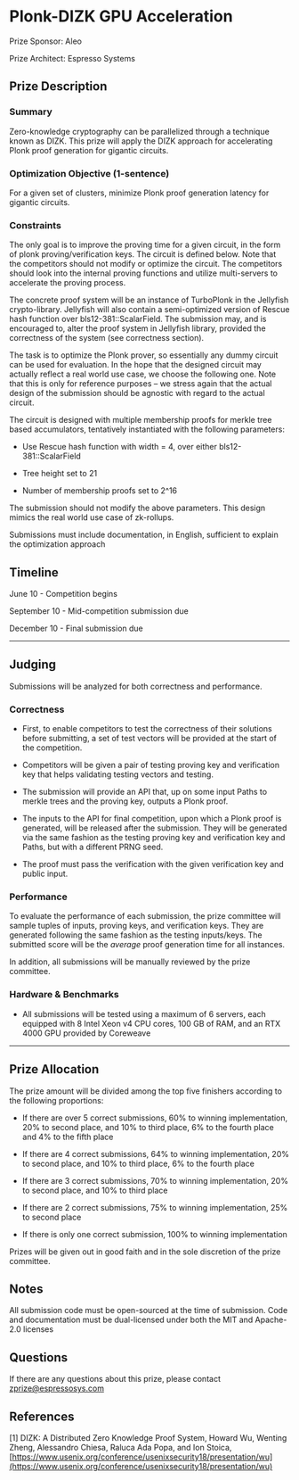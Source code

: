 # Plonk-DIZK GPU Acceleration

  

Prize Sponsor: Aleo

Prize Architect: Espresso Systems

## Prize Description

### Summary

Zero-knowledge cryptography can be parallelized through a technique known as DIZK. This prize will apply the DIZK approach for accelerating Plonk proof generation for gigantic circuits.

### Optimization Objective (1-sentence)

  

For a given set of clusters, minimize Plonk proof generation latency for gigantic circuits.

### Constraints

The only goal is to improve the proving time for a given circuit, in the form of plonk proving/verification keys. The circuit is defined below. Note that the competitors should not modify or optimize the circuit. The competitors should look into the internal proving functions and utilize multi-servers to accelerate the proving process.

  

The concrete proof system will be an instance of TurboPlonk in the Jellyfish crypto-library. Jellyfish will also contain a semi-optimized version of Rescue hash function over bls12-381::ScalarField. The submission may, and is encouraged to, alter the proof system in Jellyfish library, provided the correctness of the system (see correctness section).

  

The task is to optimize the Plonk prover, so essentially any dummy circuit can be used for evaluation. In the hope that the designed circuit may actually reflect a real world use case, we choose the following one. Note that this is only for reference purposes – we stress again that the actual design of the submission should be agnostic with regard to the actual circuit.

  

The circuit is designed with multiple membership proofs for merkle tree based accumulators, tentatively instantiated with the following parameters:

-   Use Rescue hash function with width = 4, over either bls12-381::ScalarField
    

-   Tree height set to 21
    
-   Number of membership proofs set to 2^16
    

  

The submission should not modify the above parameters. This design mimics the real world use case of zk-rollups.

  

Submissions must include documentation, in English, sufficient to explain the optimization approach

## Timeline

  

June 10 - Competition begins

September 10 - Mid-competition submission due

December 10 - Final submission due

---

## Judging

  

Submissions will be analyzed for both correctness and performance.

### Correctness

  

-   First, to enable competitors to test the correctness of their solutions before submitting, a set of test vectors will be provided at the start of the competition.
    
-   Competitors will be given a pair of testing proving key and verification key that helps validating testing vectors and testing.
    
-   The submission will provide an API that, up on some input Paths to merkle trees and the proving key, outputs a Plonk proof.
    
-   The inputs to the API for final competition, upon which a Plonk proof is generated, will be released after the submission. They will be generated via the same fashion as the testing proving key and verification key and Paths, but with a different PRNG seed.
    
-   The proof must pass the verification with the given verification key and public input.
    

### Performance

To evaluate the performance of each submission, the prize committee will sample tuples of inputs, proving keys, and verification keys. They are generated following the same fashion as the testing inputs/keys. The submitted score will be the *average* proof generation time for all instances.

  

In addition, all submissions will be manually reviewed by the prize committee.

### Hardware & Benchmarks

  

-   All submissions will be tested using a maximum of 6 servers, each equipped with 8 Intel Xeon v4 CPU cores, 100 GB of RAM, and an RTX 4000 GPU provided by Coreweave
    

  

---

## Prize Allocation

  

The prize amount will be divided among the top five finishers according to the following proportions:

  

-   If there are over 5 correct submissions, 60% to winning implementation, 20% to second place, and 10% to third place, 6% to the fourth place and 4% to the fifth place
    
-   If there are 4 correct submissions, 64% to winning implementation, 20% to second place, and 10% to third place, 6% to the fourth place
    
-   If there are 3 correct submissions, 70% to winning implementation, 20% to second place, and 10% to third place
    
-   If there are 2 correct submissions, 75% to winning implementation, 25% to second place
    
-   If there is only one correct submission, 100% to winning implementation
    

  

Prizes will be given out in good faith and in the sole discretion of the prize committee.

## Notes

  

All submission code must be open-sourced at the time of submission. Code and documentation must be dual-licensed under both the MIT and Apache-2.0 licenses

## Questions

  

If there are any questions about this prize, please contact zprize@espressosys.com

  

## References

  

[1] DIZK: A Distributed Zero Knowledge Proof System, Howard Wu, Wenting Zheng, Alessandro Chiesa, Raluca Ada Popa, and Ion Stoica, [https://www.usenix.org/conference/usenixsecurity18/presentation/wu](https://www.usenix.org/conference/usenixsecurity18/presentation/wu)
